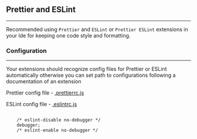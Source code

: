 ## Prettier and ESLint

---

Recommended using `Prettier` and `ESLint` or `Prettier ESLint` extensions in your Ide for keeping one code style and formatting.

### Configuration

---

Your extensions should recognize config files for Prettier or ESLint automatically otherwise you can set path to configurations following a documentation of an extension

Prettier config file - [.prettierrc.js](../.prettierrc.js)

ESLint config file - [.eslintrc.js](../.eslintrc.js)

```

    /* eslint-disable no-debugger */
    debugger;
    /* eslint-enable no-debugger */

```
